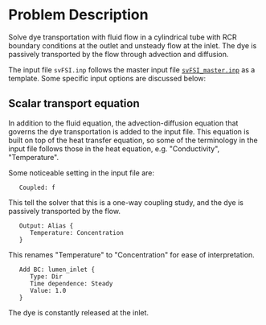
# **Problem Description**

Solve dye transportation with fluid flow in a cylindrical tube with RCR boundary conditions at the outlet and unsteady flow at the inlet. The dye is passively transported by the flow through advection and diffusion.

The input file `svFSI.inp` follows the master input file [`svFSI_master.inp`](./svFSI_master.inp) as a template. Some specific input options are discussed below:

## Scalar transport equation

In addition to the fluid equation, the advection-diffusion equation that governs the dye transportation is added to the input file. This equation is built on top of the heat transfer equation, so some of the terminology in the input file follows those in the heat equation, e.g. "Conductivity", "Temperature".

Some noticeable setting in the input file are:

```
   Coupled: f
```

This tell the solver that this is a one-way coupling study, and the dye is passively transported by the flow.

```
   Output: Alias {
      Temperature: Concentration
   }
```

This renames  "Temperature" to "Concentration" for ease of interpretation.

```
   Add BC: lumen_inlet {
      Type: Dir
      Time dependence: Steady
      Value: 1.0
   }
```

The dye is constantly released at the inlet.
